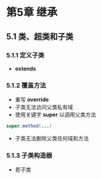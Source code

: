 # 第5章 继承
## 5.1 类、超类和子类
### 5.1.1 定义子类
- **extends**
### 5.1.2 覆盖方法
- 重写 **override**
- 子类无法访问父类私有域
- 使用关键字 **super** 以调用父类方法
``` java
super.method(...)
```
- 子类无法删除父类任何域和方法
### 5.1.3 子类构造器
- 若子类
<!--stackedit_data:
eyJoaXN0b3J5IjpbNTMwMTE3NDUxLC00NTE1OTEzNDgsMTY4Mz
Q5MjA5NywyMDcxODAxMjU3LDQ5MjAxNzIzXX0=
-->